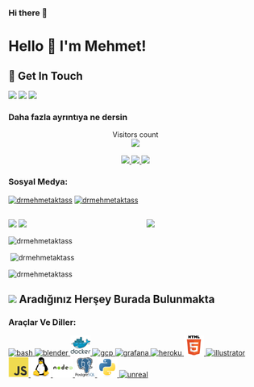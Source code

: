 ### Hi there 👋

<!--
**Drmehmetaktass/drmehmetaktass** is a ✨ _special_ ✨ repository because its `README.md` (this file) appears on your GitHub profile.

Here are some ideas to get you started:

- 🔭 I’m currently working on ...
- 🌱 I’m currently learning ...
- 👯 I’m looking to collaborate on ...
- 🤔 I’m looking for help with ...
- 💬 Ask me about ...
- 📫 How to reach me: ...
- 😄 Pronouns: ...
- ⚡ Fun fact: ...
-->
# Hello 👋 I'm Mehmet!


## 🤙 Get In Touch
[![](https://img.shields.io/badge/Instagram-E4405F?style=for-the-badge&logo=instagram&logoColor=white)](https://instagram.com/Dr.mehmetaktass)
[![](https://img.shields.io/badge/Telegram-2CA5E0?style=for-the-badge&logo=telegram&logoColor=white)](https://t.me/drmehmetaktass)
[![](https://img.shields.io/badge/GitHub-333333?style=for-the-badge&logo=github&logoColor=white)](https://github.com/drmehmetaktass)
 
### Daha fazla ayrıntıya ne dersin 
<p align="center"> 
  Visitors count<br>
  <img src="https://profile-counter.glitch.me/drmehmetaktass/count.svg" />

<p align="center">
  <a href="https://github.com/drmehmetaktass">
    <img src="https://komarev.com/ghpvc/?username=drmehmetaktass&label=Profile%20views&color=ff69b4&label=Profile+Views&style=plastic">

  </a>
  <a href="https://github.com/drmehmetaktass?tab=stars">
    <img src="https://img.shields.io/github/stars/drmehmetaktass?color=ff69b4&label=Stargazers&style=plastic">

  </a>
  <a href="https://github.com/drmehmetaktass?tab=followers">
    <img src="https://img.shields.io/github/followers/drmehmetaktass?color=ff69b4&label=Followers&style=plastic">

  </a>
</p>
  
<h3 align="left">Sosyal Medya:</h3>
<p align="left">
<a href="https://instagram.com/drmehmetaktass" target="blank"><img align="center" src="https://cdn.jsdelivr.net/npm/simple-icons@3.0.1/icons/instagram.svg" alt="drmehmetaktass" height="30" width="40" /></a>
<a href="https://t.me/drmehmetaktass" target="blank"><img align="center" src="https://cdn.jsdelivr.net/npm/simple-icons@3.0.1/icons/telegram.svg" alt="drmehmetaktass" height="30" width="40" /></a>
</p>

##

<img align='right' src="https://media.giphy.com/media/M9gbBd9nbDrOTu1Mqx/giphy.gif" width="230">

<a href="https://t.me/turkcbot"><img src="https://img.shields.io/badge/Join-Telegram%20Channel-red.svg?logo=Telegram"></a>
<a href="https://t.me/turkcbot"><img src="https://img.shields.io/badge/Join-Telegram%20Group-blue.svg?logo=telegram"></a>

<p><img align="center" src="https://github-readme-stats.vercel.app/api/top-langs?username=drmehmetaktass&show_icons=true&layout=compact&theme=nightowl" alt="drmehmetaktass" /></p>

<p>&nbsp;<img align="center" src="https://github-readme-stats.vercel.app/api?username=drmehmetaktass&show_icons=true&theme=nightowl" alt="drmehmetaktass" /></p>

<p><img align="center" src="https://github-readme-streak-stats.herokuapp.com/?user=drmehmetaktass&theme=nightowl" alt="drmehmetaktass" /></p>



## <img src="https://media.giphy.com/media/VgCDAzcKvsR6OM0uWg/giphy.gif" width="50"> Aradığınız Herşey Burada Bulunmakta



 <h3 alilefgn="left">Araçlar Ve Diller:</h3>

<p align="left"> <a href="https://www.gnu.org/software/bash/" target="_blank"> <img src="https://www.vectorlogo.zone/logos/gnu_bash/gnu_bash-icon.svg" alt="bash" width="40" height="40"/> </a> <a href="https://www.blender.org/" target="_blank"> <img src="https://download.blender.org/branding/community/blender_community_badge_white.svg" alt="blender" width="40" height="40"/> </a> <a href="https://www.docker.com/" target="_blank"> <img src="https://raw.githubusercontent.com/devicons/devicon/master/icons/docker/docker-original-wordmark.svg" alt="docker" width="40" height="40"/> </a> <a href="https://cloud.google.com" target="_blank"> <img src="https://www.vectorlogo.zone/logos/google_cloud/google_cloud-icon.svg" alt="gcp" width="40" height="40"/> </a> <a href="https://grafana.com" target="_blank"> <img src="https://www.vectorlogo.zone/logos/grafana/grafana-icon.svg" alt="grafana" width="40" height="40"/> </a> <a href="https://heroku.com" target="_blank"> <img src="https://www.vectorlogo.zone/logos/heroku/heroku-icon.svg" alt="heroku" width="40" height="40"/> </a> <a href="https://www.w3.org/html/" target="_blank"> <img src="https://raw.githubusercontent.com/devicons/devicon/master/icons/html5/html5-original-wordmark.svg" alt="html5" width="40" height="40"/> </a> <a href="https://www.adobe.com/in/products/illustrator.html" target="_blank"> <img src="https://www.vectorlogo.zone/logos/adobe_illustrator/adobe_illustrator-icon.svg" alt="illustrator" width="40" height="40"/> </a> <a href="https://developer.mozilla.org/en-US/docs/Web/JavaScript" target="_blank"> <img src="https://raw.githubusercontent.com/devicons/devicon/master/icons/javascript/javascript-original.svg" alt="javascript" width="40" height="40"/> </a> <a href="https://www.linux.org/" target="_blank"> <img src="https://raw.githubusercontent.com/devicons/devicon/master/icons/linux/linux-original.svg" alt="linux" width="40" height="40"/> </a> <a href="https://nodejs.org" target="_blank"> <img src="https://raw.githubusercontent.com/devicons/devicon/master/icons/nodejs/nodejs-original-wordmark.svg" alt="nodejs" width="40" height="40"/> </a> <a href="https://www.postgresql.org" target="_blank"> <img src="https://raw.githubusercontent.com/devicons/devicon/master/icons/postgresql/postgresql-original-wordmark.svg" alt="postgresql" width="40" height="40"/> </a> <a href="https://www.python.org" target="_blank"> <img src="https://raw.githubusercontent.com/devicons/devicon/master/icons/python/python-original.svg" alt="python" width="40" height="40"/> </a> <a href="https://unrealengine.com/" target="_blank"> <img src="https://raw.githubusercontent.com/kenangundogan/fontisto/036b7eca71aab1bef8e6a0518f7329f13ed62f6b/icons/svg/brand/unreal-engine.svg" alt="unreal" width="40" height="40"/> </a> </p>
